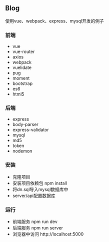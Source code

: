 ## Blog
使用vue、webpack、express、mysql开发的例子

### 前端
* vue
* vue-router
* axios
* webpack
* vuelidate
* pug
* moment
* bootstrap
* es6
* html5

### 后端
* express
* body-parser
* express-validator
* mysql
* md5
* token
* nodemon

### 安装
* 克隆项目
* 安装项目依赖包 npm install
* 将dn.sql导入mysql数据库中
* server/api配置数据库

### 运行
* 前端服务 npm run dev
* 后端服务 npm run server
* 浏览器中访问 http://localhost:5000
